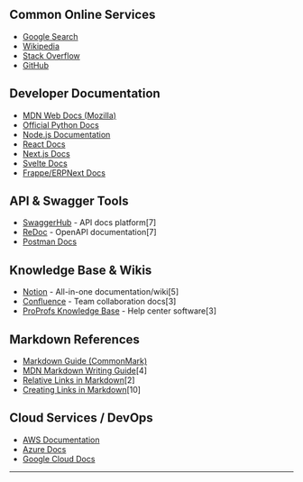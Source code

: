 
## Common Online Services

- [Google Search](https://www.google.com/)
- [Wikipedia](https://en.wikipedia.org/)
- [Stack Overflow](https://stackoverflow.com/)
- [GitHub](https://github.com/)

## Developer Documentation

- [MDN Web Docs (Mozilla)](https://developer.mozilla.org/)
- [Official Python Docs](https://docs.python.org/3/)
- [Node.js Documentation](https://nodejs.org/en/docs/)
- [React Docs](https://react.dev/docs/getting-started)
- [Next.js Docs](https://nextjs.org/docs)
- [Svelte Docs](https://svelte.dev/docs)
- [Frappe/ERPNext Docs](https://frappeframework.com/docs/)

## API & Swagger Tools

- [SwaggerHub](https://swagger.io/tools/swaggerhub/) - API docs platform[7]
- [ReDoc](https://github.com/Redocly/redoc) - OpenAPI documentation[7]
- [Postman Docs](https://learning.postman.com/docs/)

## Knowledge Base & Wikis

- [Notion](https://www.notion.so/) - All-in-one documentation/wiki[5]
- [Confluence](https://www.atlassian.com/software/confluence) - Team collaboration docs[3]
- [ProProfs Knowledge Base](https://www.proprofskb.com/) - Help center software[3]

## Markdown References

- [Markdown Guide (CommonMark)](https://commonmark.org/help/)
- [MDN Markdown Writing Guide](https://developer.mozilla.org/en-US/docs/MDN/Writing_guidelines/Howto/Markdown_in_MDN)[4]
- [Relative Links in Markdown](https://www.docstomarkdown.pro/relative-links-in-markdown/)[2]
- [Creating Links in Markdown](https://anvilproject.org/guides/content/creating-links)[10]

## Cloud Services / DevOps

- [AWS Documentation](https://docs.aws.amazon.com/)
- [Azure Docs](https://learn.microsoft.com/en-us/)
- [Google Cloud Docs](https://cloud.google.com/docs)

***
